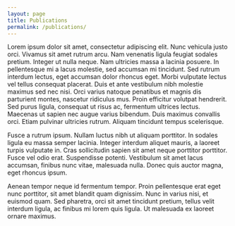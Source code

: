 ```yaml
---
layout: page
title: Publications
permalink: /publications/
---
```


Lorem ipsum dolor sit amet, consectetur adipiscing elit. Nunc vehicula justo orci. Vivamus sit amet rutrum arcu. Nam venenatis ligula feugiat sodales pretium. Integer ut nulla neque. Nam ultricies massa a lacinia posuere. 
In pellentesque mi a lacus molestie, sed accumsan mi tincidunt. Sed rutrum interdum lectus, eget accumsan dolor rhoncus eget.
Morbi vulputate lectus vel tellus consequat placerat. Duis et ante vestibulum nibh molestie maximus sed nec nisi. Orci varius natoque penatibus et magnis dis parturient montes, nascetur ridiculus mus. 
Proin efficitur volutpat hendrerit. Sed purus ligula, consequat ut risus ac, fermentum ultrices lectus. 
Maecenas ut sapien nec augue varius bibendum. Duis maximus convallis orci. Etiam pulvinar ultricies rutrum. Aliquam tincidunt tempus scelerisque.

Fusce a rutrum ipsum. Nullam luctus nibh ut aliquam porttitor. In sodales ligula eu massa semper lacinia. 
Integer interdum aliquet mauris, a laoreet turpis vulputate in. Cras sollicitudin sapien sit amet neque porttitor porttitor. Fusce vel odio erat. Suspendisse potenti. Vestibulum sit amet lacus accumsan, finibus nunc vitae, 
malesuada nulla. Donec quis auctor magna, eget rhoncus ipsum.

Aenean tempor neque id fermentum tempor. Proin pellentesque erat eget nunc porttitor, sit amet blandit quam dignissim. 
Nunc in varius nisi, et euismod quam. Sed pharetra, orci sit amet tincidunt pretium, tellus velit interdum ligula, ac finibus mi lorem quis ligula. Ut malesuada ex laoreet ornare maximus. 

<!--Nunc in nisi et mauris sodales convallis at eu ipsum. Orci varius natoque penatibus et magnis dis parturient montes, nascetur ridiculus mus. Mauris vel urna nec turpis venenatis rhoncus non vel lectus. Vestibulum sagittis urna nec tellus tristique cursus. Mauris volutpat cursus nulla. Nulla pharetra aliquet rhoncus. -->

<!--Integer scelerisque, ante aliquam ornare lobortis, augue urna pulvinar mauris, at dignissim lectus sem sed leo. In euismod, odio et faucibus ultricies, est nunc laoreet enim, in interdum orci sem tempus justo. Donec lacinia tincidunt gravida. Aenean ac ligula in odio faucibus dictum sed ut tortor.-->

<!--Ut congue efficitur turpis ac pharetra. Donec vitae consequat lacus. Aliquam faucibus varius pretium. Nunc ut aliquet diam. Nunc sit amet egestas tortor, placerat porta ante. Praesent rhoncus lorem sed aliquam interdum. Sed quis odio non augue ultrices volutpat. Curabitur consequat lobortis leo, sit amet bibendum mi maximus in. 
Nullam leo eros, ultricies sit amet ligula a, congue fermentum lectus. Donec cursus erat a urna rutrum, vel sodales mauris sollicitudin.

Nulla suscipit felis velit, nec hendrerit augue bibendum et. Morbi condimentum rhoncus auctor. Cras sodales iaculis sapien ac commodo. Aliquam imperdiet augue ut orci commodo pharetra. Mauris sodales consectetur erat ac cursus. Nunc dictum placerat enim a varius. Mauris mauris nunc, malesuada id luctus vel, egestas dapibus sapien. 
Nulla eu mollis quam. Sed et nibh cursus, tristique ante ac, tristique eros. In a venenatis arcu. Aliquam id posuere est.-->